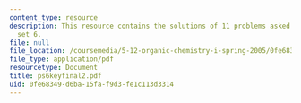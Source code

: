 ```yaml
---
content_type: resource
description: This resource contains the solutions of 11 problems asked in problem
  set 6.
file: null
file_location: /coursemedia/5-12-organic-chemistry-i-spring-2005/0fe68349d6ba15faf9d3fe1c113d3314_ps6keyfinal2.pdf
file_type: application/pdf
resourcetype: Document
title: ps6keyfinal2.pdf
uid: 0fe68349-d6ba-15fa-f9d3-fe1c113d3314
---
```


